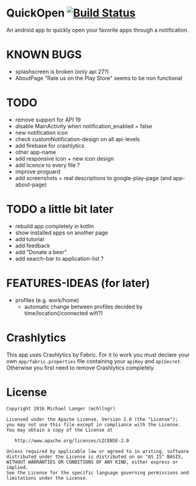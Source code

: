 # QuickOpen [![Build Status](https://travis-ci.org/mchllngr/QuickOpen.svg?branch=master)](https://travis-ci.org/mchllngr/QuickOpen)
An android app to quickly open your favorite apps through a notification.

# KNOWN BUGS
- splashscreen is broken (only api 27?)
- AboutPage "Rate us on the Play Store" seems to be non functional

# TODO
- remove support for API 19
- disable MainActivity when notification_enabled = false
- new notification icon
- check customNotification-design on all api-levels
- add firebase for crashlytics
- other app-name
- add responsive icon + new icon design
- add licence to every file ?
- improve proguard
- add screenshots + real descriptions to google-play-page (and app-about-page)

# TODO a little bit later
- rebuild app completely in kotlin
- show installed apps on another page
- add tutorial
- add feedback
- add "Donate a beer"
- add search-bar to application-list ?

# FEATURES-IDEAS (for later)
- profiles (e.g. work/home)
    - automatic change between profiles decided by time/location(/connected wifi?)

# Crashlytics
This app uses Crashlytics by Fabric. For it to work you must declare your own `app/fabric.properties` file containing your `apiKey` and `apiSecret`. Otherwise you first need to remove Crashlytics completely.

# License

```
Copyright 2016 Michael Langer (mchllngr)

Licensed under the Apache License, Version 2.0 (the "License");
you may not use this file except in compliance with the License.
You may obtain a copy of the License at

   http://www.apache.org/licenses/LICENSE-2.0

Unless required by applicable law or agreed to in writing, software
distributed under the License is distributed on an "AS IS" BASIS,
WITHOUT WARRANTIES OR CONDITIONS OF ANY KIND, either express or implied.
See the License for the specific language governing permissions and
limitations under the License.
```
